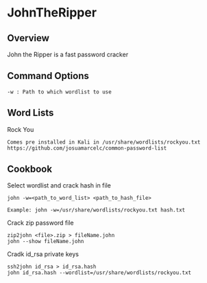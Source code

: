# JohnTheRipper

## Overview

John the Ripper is a fast password cracker

## Command Options

	-w : Path to which wordlist to use

## Word Lists

Rock You

	Comes pre installed in Kali in /usr/share/wordlists/rockyou.txt
	https://github.com/josuamarcelc/common-password-list

## Cookbook

Select wordlist and crack hash in file

	john -w=<path_to_word_list> <path_to_hash_file>

	Example: john -w=/usr/share/wordlists/rockyou.txt hash.txt

Crack zip password file

	zip2john <file>.zip > fileName.john
	john --show fileName.john

Cradk id_rsa private keys

	ssh2john id_rsa > id_rsa.hash
	john id_rsa.hash --wordlist=/usr/share/wordlists/rockyou.txt
